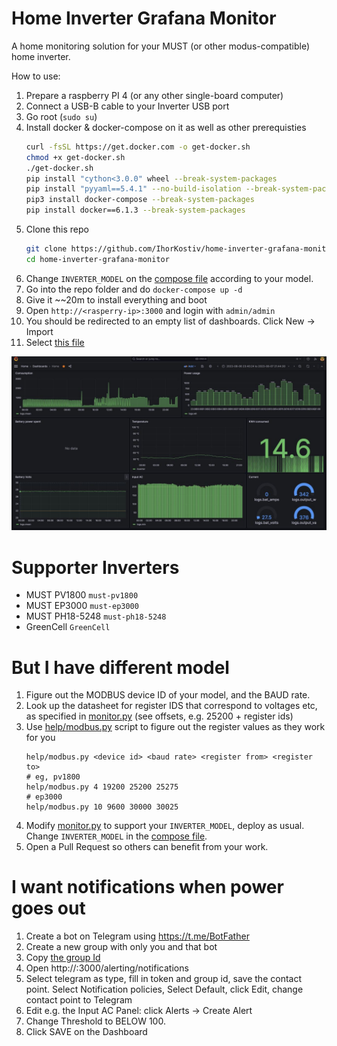 # Home Inverter Grafana Monitor

A home monitoring solution for your MUST (or other modus-compatible) home inverter.

How to use:

1. Prepare a raspberry PI 4 (or any other single-board computer)
2. Connect a USB-B cable to your Inverter USB port
3. Go root (`sudo su`)
4. Install docker & docker-compose on it as well as other prerequisties
   ```bash
   curl -fsSL https://get.docker.com -o get-docker.sh
   chmod +x get-docker.sh
   ./get-docker.sh
   pip install "cython<3.0.0" wheel --break-system-packages
   pip install "pyyaml==5.4.1" --no-build-isolation --break-system-packages
   pip3 install docker-compose --break-system-packages
   pip install docker==6.1.3 --break-system-packages
   ```
5. Clone this repo
   ```bash
   git clone https://github.com/IhorKostiv/home-inverter-grafana-monitor
   cd home-inverter-grafana-monitor
   ```
6. Change `INVERTER_MODEL` on the [compose file](./docker-compose.yml) according to your model.
7. Go into the repo folder and do `docker-compose up -d`
8. Give it ~~20m to install everything and boot
9. Open `http://<rasperry-ip>:3000` and login with `admin/admin`
10. You should be redirected to an empty list of dashboards. Click New -> Import
11. Select [this file](./home-dashboard-AGM24.json)

<img src="dashboard.jpg">

# Supporter Inverters

* MUST PV1800 `must-pv1800`
* MUST EP3000 `must-ep3000`
* MUST PH18-5248 `must-ph18-5248`
* GreenCell `GreenCell`

# But I have different model

1. Figure out the MODBUS device ID of your model, and the BAUD rate.
2. Look up the datasheet for register IDS that correspond to voltages etc,
   as specified in [monitor.py](monitor/monitor.py) (see offsets, e.g. 25200 + register ids)
3. Use [help/modbus.py](./help/modbus.py) script to figure out the register values as they work for you
   ```
   help/modbus.py <device id> <baud rate> <register from> <register to>
   # eg, pv1800
   help/modbus.py 4 19200 25200 25275
   # ep3000
   help/modbus.py 10 9600 30000 30025
   ```
4. Modify [monitor.py](monitor/monitor.py) to support your  `INVERTER_MODEL`, deploy as usual. Change `INVERTER_MODEL` 
   in the [compose file](./docker-compose.yml).
5. Open a Pull Request so others can benefit from your work.

# I want notifications when power goes out

1. Create a bot on Telegram using https://t.me/BotFather
2. Create a new group with only you and that bot
3. Copy [the group Id](https://stackoverflow.com/a/49852274)
4. Open http://<ip>:3000/alerting/notifications
5. Select telegram as type, fill in token and group id, save the contact point.
   Select Notification policies, Select Default, click Edit, change contact point to Telegram
6. Edit e.g. the Input AC Panel: click Alerts -> Create Alert
7. Change Threshold to BELOW 100.
8. Click SAVE on the Dashboard
